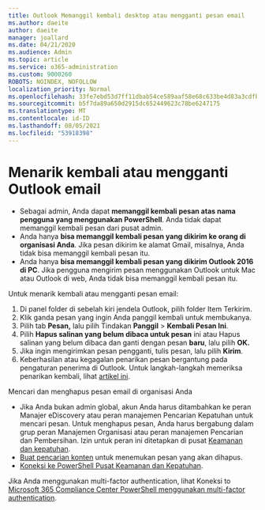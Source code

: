 ```yaml
---
title: Outlook Memanggil kembali desktop atau mengganti pesan email
ms.author: daeite
author: daeite
manager: joallard
ms.date: 04/21/2020
ms.audience: Admin
ms.topic: article
ms.service: o365-administration
ms.custom: 9000260
ROBOTS: NOINDEX, NOFOLLOW
localization_priority: Normal
ms.openlocfilehash: 33fe7ebd53d7ff11dbab54ce589aaf58e68c633be4d83a3cdfb00edc7752430e
ms.sourcegitcommit: b5f7da89a650d2915dc652449623c78be6247175
ms.translationtype: MT
ms.contentlocale: id-ID
ms.lasthandoff: 08/05/2021
ms.locfileid: "53918398"
---
```

# <a name="recall-or-replace-an-outlook-email-message"></a>Menarik kembali atau mengganti Outlook email

- Sebagai admin, Anda dapat **memanggil kembali pesan atas nama pengguna yang menggunakan PowerShell**. Anda tidak dapat memanggil kembali pesan dari pusat admin.
- Anda hanya **bisa memanggil kembali pesan yang dikirim ke orang di organisasi Anda**. Jika pesan dikirim ke alamat Gmail, misalnya, Anda tidak bisa memanggil kembali pesan itu.
- Anda hanya **bisa memanggil kembali pesan yang dikirim Outlook 2016 di PC**. Jika pengguna mengirim pesan menggunakan Outlook untuk Mac atau Outlook di web, Anda tidak bisa memanggil kembali pesan itu.

Untuk menarik kembali atau mengganti pesan email:

1. Di panel folder di sebelah kiri jendela Outlook, pilih folder Item Terkirim.
1. Klik ganda pesan yang ingin Anda panggil kembali untuk membukanya.
1. Pilih tab **Pesan,** lalu pilih Tindakan **Panggil**  >  **Kembali Pesan Ini**.
1. Pilih **Hapus salinan yang belum dibaca untuk pesan** ini atau Hapus salinan yang belum dibaca dan ganti dengan pesan **baru**, lalu pilih **OK.**
1. Jika ingin mengirimkan pesan pengganti, tulis pesan, lalu pilih **Kirim**.
1. Keberhasilan atau kegagalan penarikan pesan bergantung pada pengaturan penerima di Outlook. Untuk langkah-langkah memeriksa penarikan kembali, lihat [artikel ini](https://support.office.com/article/35027f88-d655-4554-b4f8-6c0729a723a0).

Mencari dan menghapus pesan email di organisasi Anda

- Jika Anda bukan admin global, akun Anda harus ditambahkan ke peran Manajer eDiscovery atau peran manajemen Pencarian Kepatuhan untuk mencari pesan. Untuk menghapus pesan, Anda harus bergabung dalam grup peran Manajemen Organisasi atau peran manajemen Pencarian dan Pembersihan. Izin untuk peran ini ditetapkan di pusat [Keamanan dan kepatuhan](https://go.microsoft.com/fwlink/?linkid=2083731).
- [Buat pencarian konten](https://docs.microsoft.com/microsoft-365/compliance/content-search) untuk menemukan pesan yang akan dihapus.
- [Koneksi ke PowerShell Pusat Keamanan dan Kepatuhan](https://docs.microsoft.com/powershell/exchange/office-365-scc/connect-to-scc-powershell/connect-to-scc-powershell?view=exchange-ps).

Jika Anda menggunakan multi-factor authentication, lihat Koneksi to [Microsoft 365 Compliance Center PowerShell menggunakan multi-factor authentication](https://docs.microsoft.com/powershell/exchange/office-365-scc/connect-to-scc-powershell/mfa-connect-to-scc-powershell?view=exchange-ps).